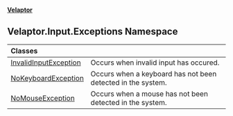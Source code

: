 #### [Velaptor](index.md 'index')

## Velaptor.Input.Exceptions Namespace

| Classes | |
| :--- | :--- |
| [InvalidInputException](Velaptor.Input.Exceptions.InvalidInputException.md 'Velaptor.Input.Exceptions.InvalidInputException') | Occurs when invalid input has occured. |
| [NoKeyboardException](Velaptor.Input.Exceptions.NoKeyboardException.md 'Velaptor.Input.Exceptions.NoKeyboardException') | Occurs when a keyboard has not been detected in the system. |
| [NoMouseException](Velaptor.Input.Exceptions.NoMouseException.md 'Velaptor.Input.Exceptions.NoMouseException') | Occurs when a mouse has not been detected in the system. |
